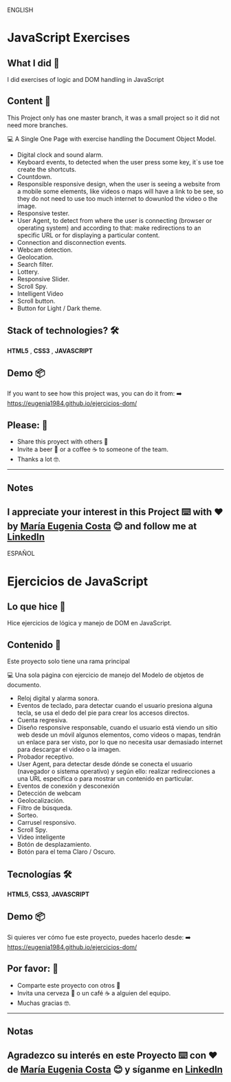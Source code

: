 ENGLISH

# JavaScript Exercises


## What I did 🚀

I did exercises of logic and DOM handling in JavaScript

## Content 🚀
This Project only has one master branch, it was a small project so it did not need more branches. <br>


:computer: A Single One Page with exercise handling the Document Object Model. <br>
   * Digital clock and sound alarm.
   * Keyboard events, to detected when the user press some key, it`s use toe create the shortcuts.
   * Countdown.
   * Responsible responsive design, when the user is seeing a website from a mobile some elements, like videos o maps will have a link to be see, so they do not need to use too much internet to dowunlod the video o the image.
   * Responsive tester.
   * User Agent, to detect from where the user is connecting (browser or operating system) and according to that: make redirections to an specific URL or for displaying a particular content.
   * Connection and disconnection events.
   * Webcam detection.
   * Geolocation.
   * Search filter.
   * Lottery.
   * Responsive Slider.
   * Scroll Spy.
   * Intelligent Video
   * Scroll button.
   * Button for Light / Dark theme.

## Stack of technologies?  🛠️

**HTML5** , **CSS3** , **JAVASCRIPT**

## Demo 📦
If you want to see how this project was, you can do it from:
:arrow_right:   https://eugenia1984.github.io/ejercicios-dom/
 

## Please: 🎁

* Share this proyect with others 📢
* Invite a beer 🍺 or a coffee ☕  to someone of the team. 
* Thanks a lot 🤓.

---
## Notes
I appreciate your interest in this Project  ⌨️ with ❤️ by [María Eugenia Costa](https://github.com/eugenia1984) 😊 and follow me at [LinkedIn](http://www.linkedin.com/in/maríaeugeniacosta) 
---

ESPAÑOL

# Ejercicios de JavaScript


## Lo que hice 🚀

Hice ejercicios de lógica y manejo de DOM en JavaScript.

## Contenido 🚀
Este proyecto solo tiene una rama principal <br>

:computer: Una sola página con ejercicio de manejo del Modelo de objetos de documento. <br>
   * Reloj digital y alarma sonora.
   * Eventos de teclado, para detectar cuando el usuario presiona alguna tecla, se usa el dedo del pie para crear los accesos directos.
   * Cuenta regresiva.
   * Diseño responsive responsable, cuando el usuario está viendo un sitio web desde un móvil algunos elementos, como videos o mapas, tendrán un enlace para ser visto, por lo que no necesita usar demasiado internet para descargar el video o la imagen.
   * Probador receptivo.
   * User Agent, para detectar desde dónde se conecta el usuario (navegador o sistema operativo) y según ello: realizar redirecciones a una URL específica o para mostrar un contenido en particular.
   * Eventos de conexión y desconexión
   * Detección de webcam
   * Geolocalización.
   * Filtro de búsqueda.
   * Sorteo.
   * Carrusel responsivo.
   * Scroll Spy.
   * Video inteligente
   * Botón de desplazamiento.
   * Botón para el tema Claro / Oscuro.
   
 

## Tecnologías 🛠️

**HTML5**, **CSS3**, **JAVASCRIPT**

## Demo 📦
Si quieres ver cómo fue este proyecto, puedes hacerlo desde:
:arrow_right: https://eugenia1984.github.io/ejercicios-dom/
 

## Por favor: 🎁

* Comparte este proyecto con otros 📢
* Invita una cerveza 🍺 o un café ☕ a alguien del equipo.
* Muchas gracias 🤓.

---
## Notas
Agradezco su interés en este Proyecto ⌨️ con ❤️ de [María Eugenia Costa](https://github.com/eugenia1984) 😊 y síganme en [LinkedIn](http://www.linkedin.com/in/maríaeugeniacosta)
---

